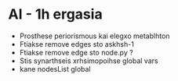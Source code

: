 # AI - 1h ergasia
- Prosthese periorismous kai elegxo metablhton
- Ftiakse remove edges sto askhsh-1
- Ftiakse remove edge sto node.py ?
- Stis synarthseis xrhsimopoihse global vars
- kane nodesList global